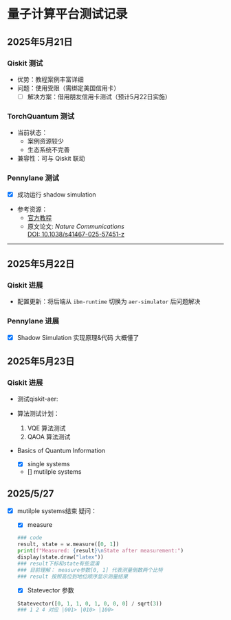 # 量子计算平台测试记录

## 2025年5月21日

### Qiskit 测试

- 优势：教程案例丰富详细
- 问题：使用受限（需绑定美国信用卡）
  - [ ] 解决方案：借用朋友信用卡测试（预计5月22日实施）

### TorchQuantum 测试

- 当前状态：
  - 案例资源较少
  - 生态系统不完善
- 兼容性：可与 Qiskit 联动

### Pennylane 测试

- [x] 成功运行 shadow simulation
- 参考资源：
  - [官方教程](https://pennylane.ai/qml/demos/tutorial_shadow_hamiltonian_simulation)
  - 原文论文: _Nature Communications_  
    [DOI: 10.1038/s41467-025-57451-z](https://www.nature.com/articles/s41467-025-57451-z#data-availability)

---

## 2025年5月22日

### Qiskit 进展

- 配置更新：将后端从 `ibm-runtime` 切换为 `aer-simulator` 后问题解决

### Pennylane 进展

- [x] Shadow Simulation 实现原理&代码 大概懂了

## 2025年5月23日

### Qiskit 进展

- 测试qiskit-aer:
- 算法测试计划：
  1. VQE 算法测试
  2. QAOA 算法测试

- Basics of Quantum Information
  - [x] single systems
  - [] mutilple systems


## 2025/5/27

- [x] mutilple systems结束
  疑问：
  - [x] measure

  ```python
  ### code
  result, state = w.measure([0, 1])
  print(f"Measured: {result}\nState after measurement:")
  display(state.draw("latex"))
  ### result下标和state有些混淆
  ### 目前理解： measure参数[0, 1] 代表测量倒数两个比特
  ### result 按照高位到地位顺序显示测量结果
  ```

  - [x] Statevector 参数

  ```python
  Statevector([0, 1, 1, 0, 1, 0, 0, 0] / sqrt(3))
  ### 1 2 4 对应 |001> |010> |100>
  ```
